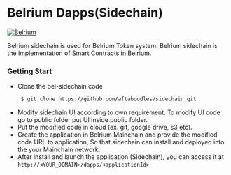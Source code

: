 # Belrium Dapps(Sidechain)

[![Belrium](https://www.belrium.io/lib/img/logo.png)](https://www.belrium.io/)

Belrium sidechain is used for Belrium Token system. Belrium sidechain is the implementation of Smart Contracts in Belrium.

### Getting Start

  - Clone the bel-sidechain code
     ```sh
      $ git clone https://github.com/aftaboodles/sidechain.git
    ```
 - Modify sidechain UI according to own requirement. To modify UI code go to public folder put UI inside public folder.
- Put the modified code in cloud (ex. git, google drive, s3 etc).
- Create the application in Belrium Mainchain and provide the modified code URL to application, So that sidechain can install and deployed into the your Mainchain network.  
- After install and launch the application (Sidechain), you can access it at `http://<YOUR_DOMAIN>/dapps/<applicationId>` 

